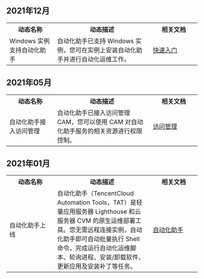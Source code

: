 ## 2021年12月
<table>
	<tr><th style="width: 25%;">动态名称</th><th style="width: 50%;">动态描述</th><th style="width: 25%;">相关文档</th></tr>
	<tr>
	<td>Windows 实例支持自动化助手</td>	<td>自动化助手已支持 Windows 实例，您可在实例上安装自动化助手并进行自动化运维工作。</td>	<td><a href="https://intl.cloud.tencent.com/document/product/1147/46040">快速入门</a></td></tr>
</table>

## 2021年05月
<table>
	<tr><th style="width: 25%;">动态名称</th><th style="width: 50%;">动态描述</th><th style="width: 25%;">相关文档</th></tr>
	<tr>
	<td>自动化助手接入访问管理</td>	<td>自动化助手已接入访问管理 CAM，您可以使用 CAM 对自动化助手服务的相关资源进行权限控制。</td>	<td><a href="https://intl.cloud.tencent.com/document/product/1147/46037">访问管理</a></td></tr>
</table>

## 2021年01月
<table>
	<tr><th style="width: 25%;">动态名称</th><th style="width: 50%;">动态描述</th><th style="width: 25%;">相关文档</th></tr>
	<tr>
	<td>自动化助手上线</td>	<td>自动化助手（TencentCloud Automation Tools，TAT）是轻量应用服务器 Lighthouse 和云服务器 CVM 的原生运维部署工具。您无需远程连接实例，自动化助手即可自动批量执行 Shell 命令，完成运行自动化运维脚本、轮询进程、安装/卸载软件、更新应用及安装补丁等任务。</td>	<td><a href="https://intl.cloud.tencent.com/document/product/1147">自动化助手</a></td></tr>
</table>
